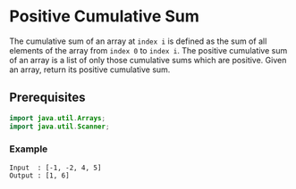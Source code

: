 # Positive Cumulative Sum
The cumulative sum of an array at `index i` is defined as the sum of all elements of the array from `index 0` to `index i`. The positive cumulative sum of an array is a list of only those cumulative sums which are positive. Given an array, return its positive cumulative sum.
## Prerequisites
~~~java
import java.util.Arrays;
import java.util.Scanner;
~~~
### Example
```
Input  : [-1, -2, 4, 5]
Output : [1, 6]
```